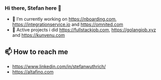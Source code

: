 ### Hi there, Stefan here 👋

- 🔭 I’m currently working on https://nboarding.com, https://integrationservice.io and https://omnited.com
- 🔭 Active projects i did https://fullstackjob.com, https://golangjob.xyz and https://kunvenu.com

## 📫 How to reach me
* https://www.linkedin.com/in/stefanwuthrich/
* https://altafino.com


<!--
**stefanwuthrich/stefanwuthrich** is a ✨ _special_ ✨ repository because its `README.md` (this file) appears on your GitHub profile.

Here are some ideas to get you started:

- 🔭 I’m currently working on ...
- 🌱 I’m currently learning ...
- 👯 I’m looking to collaborate on ...
- 🤔 I’m looking for help with ...
- 💬 Ask me about ...
- 📫 How to reach me: ...
- 😄 Pronouns: ...
- ⚡ Fun fact: ...
-->
